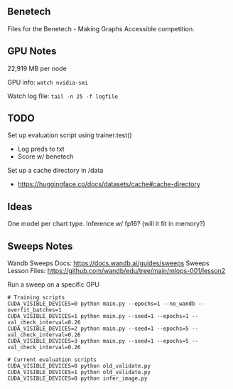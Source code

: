 ## Benetech

Files for the Benetech - Making Graphs Accessible competition.

## GPU Notes

22,919 MB per node

GPU info: `watch nvidia-smi`

Watch log file: `tail -n 25 -f logfile`

## TODO

Set up evaluation script using trainer.test()
- Log preds to txt
- Score w/ benetech

Set up a cache directory in /data
- https://huggingface.co/docs/datasets/cache#cache-directory

## Ideas

One model per chart type. Inference w/ fp16? (will it fit in memory?)

## Sweeps Notes

Wandb Sweeps Docs: https://docs.wandb.ai/guides/sweeps
Sweeps Lesson Files: https://github.com/wandb/edu/tree/main/mlops-001/lesson2

Run a sweep on a specific GPU
```
# Training scripts
CUDA_VISIBLE_DEVICES=0 python main.py --epochs=1 --no_wandb --overfit_batches=1
CUDA_VISIBLE_DEVICES=1 python main.py --seed=1 --epochs=1 --val_check_interval=0.26
CUDA_VISIBLE_DEVICES=2 python main.py --seed=1 --epochs=5 --val_check_interval=0.26
CUDA_VISIBLE_DEVICES=3 python main.py --seed=1 --epochs=5 --val_check_interval=0.26

# Current evaluation scripts
CUDA_VISIBLE_DEVICES=0 python old_validate.py
CUDA_VISIBLE_DEVICES=1 python old_validate.py
CUDA_VISIBLE_DEVICES=0 python infer_image.py
```